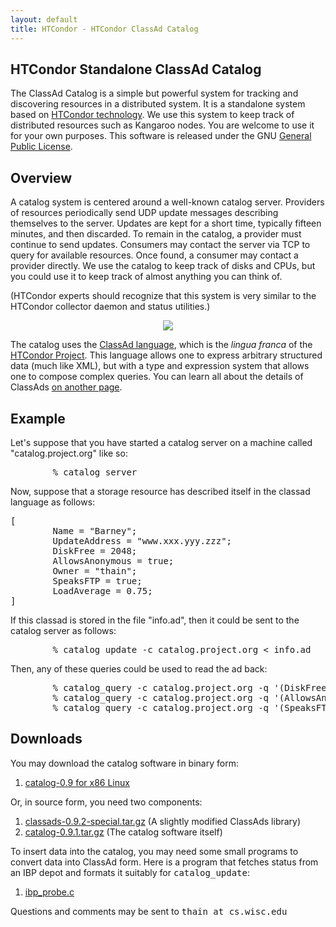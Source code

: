 ```yaml
---
layout: default
title: HTCondor - HTCondor ClassAd Catalog
---
```


<h2>HTCondor Standalone ClassAd Catalog</h2>

The ClassAd Catalog is a simple but powerful system for tracking and discovering resources in a distributed system.  It is a standalone system based on <a href="http://research.cs.wisc.edu/htcondor">HTCondor technology</a>.  We use this system to keep track of distributed resources such as Kangaroo nodes.  You are welcome to use it for your own purposes.  This software is released under the GNU <a href="COPYING">General Public License</a>.
<p>

<h2>Overview</h2>

A catalog system is centered around a well-known catalog server.  Providers of resources periodically send UDP update messages describing themselves to the server.  Updates are kept for a short time, typically fifteen minutes, and then discarded.  To remain in the catalog, a provider must continue to send updates.  Consumers may contact the server via TCP to query for available resources.  Once found, a consumer may contact a provider directly.  We use the catalog to keep track of disks and CPUs, but you could use it to keep track of almost anything you can think of.
<p>
(HTCondor experts should recognize that this system is very similar to the HTCondor collector daemon and status utilities.)
<p>
<center>
<img src="{{ '/assets/images/classad-catalog.gif' | relative_url }}"></img>
</center>
<p>
The catalog uses the <a href="http://research.cs.wisc.edu/htcondor/classad">ClassAd language</a>, which is the <i>lingua franca</i> of the <a href="http://research.cs.wisc.edu/htcondor">HTCondor Project</a>.  This language allows one to express arbitrary structured data (much like XML), but with a type and expression system that allows one to compose complex queries.  You can learn all about the details of ClassAds <a href="http://research.cs.wisc.edu/htcondor/classad">on another page</a>.

<h2>Example</h2>

Let's suppose that you have started a catalog server on a machine called "catalog.project.org" like so:
<pre>
        % catalog_server
</pre>
<p>
Now, suppose that a storage resource has described itself in the classad language as follows:
<pre>
[
        Name = "Barney";
        UpdateAddress = "www.xxx.yyy.zzz";
        DiskFree = 2048;
        AllowsAnonymous = true;
        Owner = "thain";
        SpeaksFTP = true;
        LoadAverage = 0.75;
]
</pre>
If this classad is stored in the file "info.ad", then it could be sent to the catalog server as follows:
<pre>
        % catalog_update -c catalog.project.org < info.ad
</pre>
Then, any of these queries could be used to read the ad back:
<pre>
        % catalog_query -c catalog.project.org -q '(DiskFree>1000)'
        % catalog_query -c catalog.project.org -q '(AllowsAnonymous && Owner!="badguy@cs.wisc.edu" )'
        % catalog_query -c catalog.project.org -q '(SpeaksFTP && LoadAverage<5.0 )'
</pre>

<!--
<h2>Sample Server</h2>

We run a sample catalog server at <tt>kangaroo.cs.wisc.edu</tt> port 9098.
You are welcome to use this server for testing and experimentation.
You can view the current contents of this catalog in one of four ways:
<ul>
<li> <a href=catalog.classad>Complete ClassAds</a>
<li> <a href=catalog.xml>Complete XML</a>
<li> <a href=catalog.html>Selected fields in HTML</a>
<li> <a href=catalog.txt>Selected fields in ASCII</a>
</ul>
-->

<h2>Downloads</h2>

You may download the catalog software in binary form:
<ol>
    <li><a href="catalog-0.9-x86-linux.tar.gz">catalog-0.9 for x86 Linux</a></li>
</ol>

Or, in source form, you need two components:

<ol>
    <li><a href="classads-0.9.2-special.tar.gz">classads-0.9.2-special.tar.gz</a> (A slightly modified ClassAds library)</li>
    <li><a href="catalog-0.9.1.tar.gz">catalog-0.9.1.tar.gz</a> (The catalog software itself)</li>
</ol>

To insert data into the catalog, you may need some small programs
to convert data into ClassAd form.  Here is a program that fetches
status from an IBP depot and formats it suitably for <tt>catalog_update</tt>:

<ol>
    <li><a href="ibp_probe.c">ibp_probe.c</a></li>
</ol>

Questions and comments may be sent to <tt>thain at cs.wisc.edu</tt>
